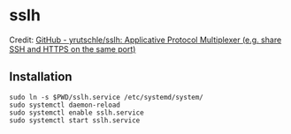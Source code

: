# sslh

Credit: [GitHub - yrutschle/sslh: Applicative Protocol Multiplexer (e.g. share SSH and HTTPS on the same port)](https://github.com/yrutschle/sslh)

## Installation

```
sudo ln -s $PWD/sslh.service /etc/systemd/system/
sudo systemctl daemon-reload
sudo systemctl enable sslh.service
sudo systemctl start sslh.service
```
